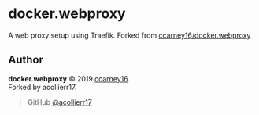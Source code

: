 # docker.webproxy

A web proxy setup using Traefik. Forked from [ccarney16/docker.webproxy](https://github.com/ccarney16/docker.webproxy)

## Author
**docker.webproxy** © 2019 [ccarney16](https://github.com/ccarney16).  
Forked by acollierr17.

> GitHub [@acollierr17](https://github.com/acollierr17)
